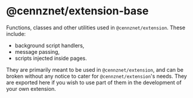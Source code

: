# @cennznet/extension-base

Functions, classes and other utilities used in `@cennznet/extension`. These include:
- background script handlers,
- message passing,
- scripts injected inside pages.

They are primarily meant to be used in `@cennznet/extension`, and can be broken without any notice to cater for `@cennznet/extension`'s needs. They are exported here if you wish to use part of them in the development of your own extension.
